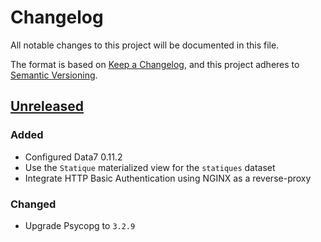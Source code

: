 # Changelog

All notable changes to this project will be documented in this file.

The format is based on [Keep a Changelog](https://keepachangelog.com/en/1.1.0/),
and this project adheres to
[Semantic Versioning](https://semver.org/spec/v2.0.0.html).

## [Unreleased]

### Added

- Configured Data7 0.11.2
- Use the `Statique` materialized view for the `statiques` dataset
- Integrate HTTP Basic Authentication using NGINX as a reverse-proxy

### Changed

- Upgrade Psycopg to `3.2.9`

[unreleased]: https://github.com/MTES-MCT/qualicharge/
